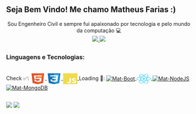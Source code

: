 ## Seja Bem Vindo! Me chamo Matheus Farias :)
<div align="center">
Sou Engenheiro Civil e sempre fui apaixonado por tecnologia e pelo mundo da computação 💻
</div>
<div align="center">
  <a href="https://github.com/MatheusDEV2022">
  <img height="180em" src="https://github-readme-stats.vercel.app/api?username=MatheusDEV2022&show_icons=true&theme=tokyonight&include_all_commits=true&count_private=true"/>
  <img height="180em" src="https://github-readme-stats.vercel.app/api/top-langs/?username=MatheusDEV2022&layout=compact&langs_count=7&theme=tokyonight"/>
  </a>  
</div>

##

<h3>Linguagens e Tecnologias: </h3>
<div style="display: inline_block"><br>
  Check ✅:
  <a href="https://github.com/MatheusDEV2022">
    <img align="center" alt="Mat-HTML" height="30" width="40" src="https://raw.githubusercontent.com/devicons/devicon/master/icons/html5/html5-original.svg">
    <img align="center" alt="Mat-CSS" height="30" width="40" src="https://raw.githubusercontent.com/devicons/devicon/master/icons/css3/css3-original.svg">
    <img align="center" alt="Mat-Js" height="30" width="40" src="https://raw.githubusercontent.com/devicons/devicon/master/icons/javascript/javascript-plain.svg">
  </a>  
   Loading 🚧:
  <a href="https://github.com/MatheusDEV2022">
    <img align="center" alt="Mat-Boot" height="30" width="40"  src="https://cdn.jsdelivr.net/gh/devicons/devicon/icons/bootstrap/bootstrap-original.svg">    
    <img align="center" alt="Mat-React" height="30" width="40" src="https://raw.githubusercontent.com/devicons/devicon/master/icons/react/react-original.svg">
    <img align="center" alt="Mat-NodeJS" height="30" width="40" src="https://cdn.jsdelivr.net/gh/devicons/devicon/icons/nodejs/nodejs-original.svg">
    <img align="center" alt="Mat-MongoDB" height="30" width="40" src="https://cdn.jsdelivr.net/gh/devicons/devicon/icons/mongodb/mongodb-original.svg">
  </a>                 
</div>

##

<div> 
  <a href = "mailto:matheusfariasdev@gmail.com"><img src="https://img.shields.io/badge/-Gmail-%23333?style=for-the-badge&logo=gmail&logoColor=white" target="_blank"></a>
  <a href="https://www.linkedin.com/in/matheusfariasdev/" target="_blank"><img src="https://img.shields.io/badge/-LinkedIn-%230077B5?style=for-the-badge&logo=linkedin&logoColor=white" target="_blank"></a> 
 
